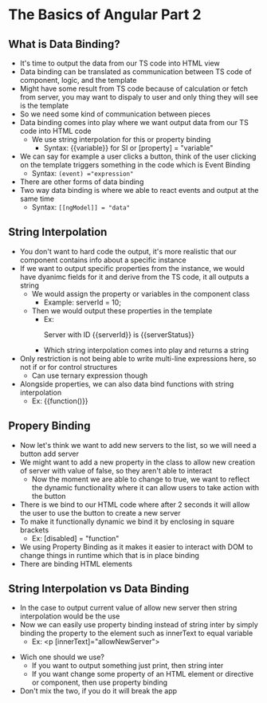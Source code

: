 # The Basics of Angular Part 2

## What is Data Binding?

* It's time to output the data from our TS code into HTML view
* Data binding can be translated as communication between TS code of component,
logic, and the template
* Might have some result from TS code because of calculation or fetch from server, you may want to dispaly to user and only thing they will see is the template
* So we need some kind of communication between pieces
* Data binding comes into play where we want output data from our TS code into HTML code
  * We use string interpolation for this or property binding
    * Syntax: {{variable}} for SI or [property] = "variable"
* We can say for example a user clicks a button, think of the user clicking on the template triggers something in the code which is Event Binding
  * Syntax: `(event) ="expression"`
* There are other forms of data binding
* Two way data binding is where we able to react events and output at the same time
  * Syntax: `[[ngModel]] = "data"`

## String Interpolation
* You don't want to hard code the output, it's more realistic that our component contains info about a specific instance
* If we want to output specific properties from the instance, we would have dyanimc fields for it and derive from the TS code, it all outputs a string
  * We would assign the property or variables in the component class
    * Example: serverId = 10;
  * Then we would output these properties in the template
    * Ex: <p>Server with ID {{serverId}} is {{serverStatus}}</p>
    * Which string interpolation comes into play and returns a string
* Only restriction is not being able to write multi-line expressions here, so not if or for control structures
  * Can use ternary expression though
* Alongside properties, we can also data bind functions with string interpolation
  * Ex: {{function()}}

## Propery Binding
* Now let's think we want to add new servers to the list, so we will need a button add server
* We might want to add a new property in the class to allow new creation of server with value of false, so they aren't able to interact
  * Now the moment we are able to change to true, we want to reflect the dynamic functionality where it can allow users to take action with the button
* There is we bind to our HTML code where after 2 seconds it will allow the user to use the button to create a new server
* To make it functionally dynamic we bind it by enclosing in square brackets
  * Ex: [disabled] = "function"
* We using Property Binding as it makes it easier to interact with DOM to change things in runtime which that is in place binding
* There are binding HTML elements

## String Interpolation vs Data Binding
* In the case to output current value of allow new server then string interpolation would be the use
* Now we can easily use property binding instead of string inter by simply binding the property to the element such as innerText to equal variable
  * Ex: <p [innerText]="allowNewServer"></p>
* Wich one should we use?
  * If you want to output something just print, then string inter
  * If you want change some property of an HTML element or directive or component, then use property binding
* Don't mix the two, if you do it will break the app
